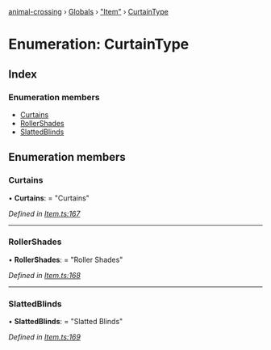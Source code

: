 [animal-crossing](../README.md) › [Globals](../globals.md) › ["Item"](../modules/_item_.md) › [CurtainType](_item_.curtaintype.md)

# Enumeration: CurtainType

## Index

### Enumeration members

* [Curtains](_item_.curtaintype.md#curtains)
* [RollerShades](_item_.curtaintype.md#rollershades)
* [SlattedBlinds](_item_.curtaintype.md#slattedblinds)

## Enumeration members

###  Curtains

• **Curtains**: = "Curtains"

*Defined in [Item.ts:167](https://github.com/Norviah/animal-crossing/blob/a6bd02a/module/types/Item.ts#L167)*

___

###  RollerShades

• **RollerShades**: = "Roller Shades"

*Defined in [Item.ts:168](https://github.com/Norviah/animal-crossing/blob/a6bd02a/module/types/Item.ts#L168)*

___

###  SlattedBlinds

• **SlattedBlinds**: = "Slatted Blinds"

*Defined in [Item.ts:169](https://github.com/Norviah/animal-crossing/blob/a6bd02a/module/types/Item.ts#L169)*
